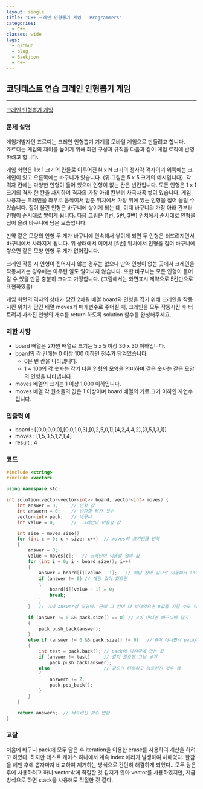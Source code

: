 ```yaml
---
layout: single
title: "C++ 크레인 인형뽑기 게임 - Programmers"
categories:
  - C++
classes: wide
tags:
  - github
  - blog
  - Baekjoon
  - C++
---  
```


## 코딩테스트 연습 **크레인 인형뽑기 게임**  
---  

[크레인 인형뽑기 게임](https://programmers.co.kr/learn/courses/30/lessons/64061)  

### 문제 설명  
게임개발자인 죠르디는 크레인 인형뽑기 기계를 모바일 게임으로 만들려고 합니다.  
죠르디는 게임의 재미를 높이기 위해 화면 구성과 규칙을 다음과 같이 게임 로직에 반영하려고 합니다.  

게임 화면은 1 x 1 크기의 칸들로 이루어진 N x N 크기의 정사각 격자이며 위쪽에는 크레인이 있고 오른쪽에는 바구니가 있습니다. (위 그림은 5 x 5 크기의 예시입니다). 각 격자 칸에는 다양한 인형이 들어 있으며 인형이 없는 칸은 빈칸입니다. 모든 인형은 1 x 1 크기의 격자 한 칸을 차지하며 격자의 가장 아래 칸부터 차곡차곡 쌓여 있습니다. 게임 사용자는 크레인을 좌우로 움직여서 멈춘 위치에서 가장 위에 있는 인형을 집어 올릴 수 있습니다. 집어 올린 인형은 바구니에 쌓이게 되는 데, 이때 바구니의 가장 아래 칸부터 인형이 순서대로 쌓이게 됩니다. 다음 그림은 [1번, 5번, 3번] 위치에서 순서대로 인형을 집어 올려 바구니에 담은 모습입니다.  

만약 같은 모양의 인형 두 개가 바구니에 연속해서 쌓이게 되면 두 인형은 터뜨려지면서 바구니에서 사라지게 됩니다. 위 상태에서 이어서 [5번] 위치에서 인형을 집어 바구니에 쌓으면 같은 모양 인형 두 개가 없어집니다.  

크레인 작동 시 인형이 집어지지 않는 경우는 없으나 만약 인형이 없는 곳에서 크레인을 작동시키는 경우에는 아무런 일도 일어나지 않습니다. 또한 바구니는 모든 인형이 들어갈 수 있을 만큼 충분히 크다고 가정합니다. (그림에서는 화면표시 제약으로 5칸만으로 표현하였음)  

게임 화면의 격자의 상태가 담긴 2차원 배열 board와 인형을 집기 위해 크레인을 작동시킨 위치가 담긴 배열 moves가 매개변수로 주어질 때, 크레인을 모두 작동시킨 후 터트려져 사라진 인형의 개수를 return 하도록 solution 함수를 완성해주세요.  

### 제한 사항  
+ board 배열은 2차원 배열로 크기는 5 x 5 이상 30 x 30 이하입니다.  
+ board의 각 칸에는 0 이상 100 이하인 정수가 담겨있습니다.  
    - 0은 빈 칸을 나타냅니다.  
    - 1 ~ 100의 각 숫자는 각기 다른 인형의 모양을 의미하며 같은 숫자는 같은 모양의 인형을 나타냅니다.  
+ moves 배열의 크기는 1 이상 1,000 이하입니다.  
+ moves 배열 각 원소들의 값은 1 이상이며 board 배열의 가로 크기 이하인 자연수입니다.  

### 입출력 예  
 + board : [[0,0,0,0,0],[0,0,1,0,3],[0,2,5,0,1],[4,2,4,4,2],[3,5,1,3,1]]  
 + moves : [1,5,3,5,1,2,1,4]  
 + result : 4  

### 코드  
```c++
#include <string>
#include <vector>

using namespace std;

int solution(vector<vector<int>> board, vector<int> moves) {
	int answer = 0;     // 인형 값
	int answern = 0;    // 반환할 터진 갯수
	vector<int> pack;	// 바구니
	int value = 0;      //  크레인이 이동할 값

    int size = moves.size()
	for (int c = 0; c < size; c++)  // moves의 크기만큼 반복
	{
        answer = 0;
		value = moves[c];   // 크레인이 이동할 열의 값
		for (int i = 0; i < board.size(); i++)
		{
			answer = board[i][value - 1];   // 해당 칸의 값으로 이동해서 answer값 찾기
			if (answer != 0) // 해당 값이 있으면
			{
				board[i][value - 1] = 0;
				break;
			}
		}   // 이제 answer값 찾았어. 근데 그 칸이 다 비어있으면 0값을 가질 수도 있음

		if (answer != 0 && pack.size() == 0) // 0이 아니면 바구니에 담기
		{
			pack.push_back(answer);
		}
		else if (answer != 0 && pack.size() != 0)   // 0이 아니면서 pack에 무언가 있으면 같은지 비교
		{
			int test = pack.back(); // pack에 마지막에 있는 값
			if (answer != test)     // 같지 않으면 그냥 넣기
				pack.push_back(answer);
			else                    // 같으면 터트리고 터트러진 갯수 셈
			{
				answern += 2;
				pack.pop_back();
			}
		}
	}

    return answern;  // 터트러진 갯수 반환
}
```

### 고찰  
처음에 바구니 pack에 모두 담은 후 iteration을 이용한 erase를 사용하여 계산을 하려고 하였다. 하지만 테스트 케이스 하나에서 계속 index 에러가 발생하여 헤매었다. 한참을 헤맨 후에 뽑자마자 비교하여 제거하는 방식으로 간단히 해결하게 되었다.. 모두 담은 후에 사용하려고 하니 vector밖에 적절한 것 같지가 않아 vector를 사용하였지만, 지금 방식으로 하면 stack을 사용해도 적절한 것 같다.  